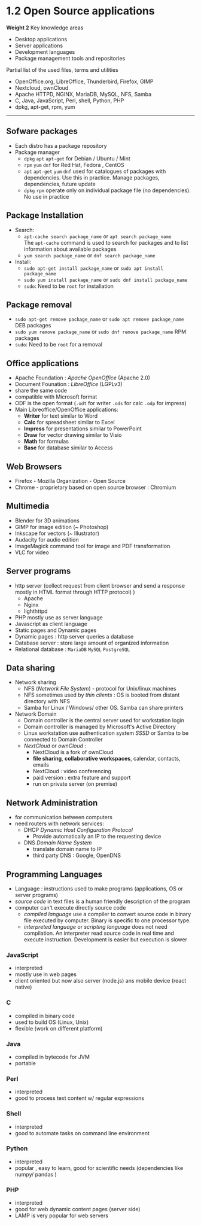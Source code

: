 # 1.2 Open Source applications

**Weight 2**
Key knowledge areas

- Desktop applications
- Server applications
- Development languages
- Package management tools and repositories

Partial list of the used files, terms and utilities

- OpenOffice.org, LibreOffice, Thunderbird, Firefox, GIMP
- Nextcloud, ownCloud
- Apache HTTPD, NGINX, MariaDB, MySQL, NFS, Samba
- C, Java, JavaScript, Perl, shell, Python, PHP
- dpkg, apt-get, rpm, yum

----


## Sofware packages

- Each distro has a package repository
- Package manager
  - `dpkg` `apt` `apt-get` for Debian / Ubuntu / Mint
  - `rpm` `yum` `dnf` for Red Hat, Fedora , CentOS
  - `apt` `apt-get` `yum` `dnf` used for catalogues of packages with dependencies. Use this in practice. Manage packages, dependencies, future update
  - `dpkg` `rpm` operate only on individual package file (no dependencies). No use in practice

## Package Installation

- Search: 
  - `apt-cache search package_name` or `apt search package_name`  
The `apt-cache` command is used to search for packages and to list
information about available packages
  - `yum search package_name` or `dnf search package_name`
- Install: 
  - `sudo apt-get install package_name` or `sudo apt install package_name`
  - `sudo yum install package_name` or `sudo dnf install package_name`
  - `sudo`: Need to be `root` for installation

## Package removal

- `sudo apt-get remove package_name` or `sudo apt remove package_name` DEB packages
- `sudo yum remove package_name` or `sudo dnf remove package_name` RPM packages
- `sudo`: Need to be `root` for a removal

## Office applications
  
- Apache Foundation : *Apache OpenOffice* (Apache 2.0)
- Document Founation : *LibreOffice* (LGPLv3)
- share the same code
- compatible with Microsoft format
- ODF is the open format (`.odt` for writer `.ods` for calc `.odp` for impress)
- Main Libreoffice/OpenOffice applications:
  - **Writer** for text similar to  Word
  - **Calc** for spreadsheet similar to Excel
  - **Impress** for presentations similar to PowerPoint
  - **Draw** for vector drawing similar to Visio
  - **Math** for formulas
  - **Base** for database similar to Access

## Web Browsers

- Firefox - Mozilla Organization - Open Source
- Chrome - proprietary based on open source browser : Chromium

## Multimedia

- Blender for 3D animations
- GIMP for image edition (~ Photoshop)
- Inkscape for vectors (~ Illustrator)
- Audacity for audio edition
- ImageMagick command tool for image and PDF transformation
- VLC for video

## Server programs

- http server (collect request from client browser and send a response mostly in HTML format through HTTP protocol) )
  - Apache
  - Nginx
  - lighthttpd
- PHP mostly use as server language
- Javascript as client language
- Static pages and Dynamic pages
- Dynamic pages : http server queries a database
- Database server : store large amount of organized information
- Relational database : `MariaDB` `MySQL` `PostgreSQL`

## Data sharing

- Network sharing
  - NFS (*Network File System*) - protocol for Unix/linux machines
  - NFS sometimes used by *thin clients* : OS is booted from distant directory with NFS
  - Samba for Linux / Windows/ other OS. Samba can share printers
- Network Domain
  - Domain controller is the central server used for workstation login
  - Domain controller is managed by Microsoft's Active Directory
  - Linux workstation use authentication system *SSSD* or Samba to be connected to Domain Controller
  - *NextCloud* or *ownCloud* :
    - NextCloud is a fork of ownCloud
    - **file sharing**, **collaborative workspaces**, calendar, contacts, emails
    - NextCloud : video conferencing
    - paid version : extra feature and support
    - run on private server (on premise)

## Network Administration

- for communication between computers
- need routers with network services:
  - DHCP *Dynamic Host Configuration Protocol*
    - Provide automatically an IP to the requesting device
  - DNS *Domain Name System*
    - translate domain name to IP
    - third party DNS : Google, OpenDNS

## Programming Languages

- Language : instructions used to make programs (applications, OS or server programs)
- *source code* in text files is a human friendly description of the program
- computer can't execute directly source code
  - *compiled language* use a compiler to convert source code in binary file executed by computer. Binary is specific to one processor type.
  - *interpreted language* or *scripting language* does not need compilation. An interpreter read source code in real time and execute instruction. Development is easier but execution is slower  
  
### JavaScript

- interpreted
- mostly use in web pages
- client oriented but now also server (node.js) ans mobile device (react native)

### C

- compiled in binary code
- used to build OS (Linux, Unix)
- flexible (work on different platform)

### Java

- compiled in bytecode for JVM
- portable

### Perl

- interpreted
- good to process text content w/ regular expressions

### Shell

- interpreted
- good to automate tasks on command line environment

### Python

- interpreted
- popular , easy to learn, good for scientific needs (dependencies like numpy/ pandas )

### PHP

- interpreted
- good for web dynamic content pages (server side)
- LAMP is very popular for web servers